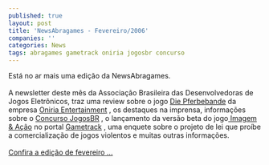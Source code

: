 ```yaml
---
published: true
layout: post
title: 'NewsAbragames - Fevereiro/2006'
companies: ''
categories: News
tags: abragames gametrack oniria jogosbr concurso
---
```

Est&aacute; no ar mais uma edi&ccedil;&atilde;o da NewsAbragames.<br /><br />A newsletter deste m&ecirc;s da Associa&ccedil;&atilde;o Brasileira das Desenvolvedoras de Jogos Eletr&ocirc;nicos, traz uma review sobre o jogo <a href="{{ site.baseurl }}/index.php?p=c&amp;id=51">Die Pferbebande</a>
 da empresa <a href="{{ site.baseurl }}/index.php?p=cl&amp;t=19&amp;idd=19">Oniria Entertainment</a>
, os destaques na imprensa, informa&ccedil;&otilde;es sobre o <a href="{{ site.baseurl }}/index.php?p=c&amp;id=212">Concurso JogosBR</a>
, o lan&ccedil;amento da vers&atilde;o beta do jogo<a href="{{ site.baseurl }}/index.php?p=c&amp;id=248"> Imagem &amp; A&ccedil;&atilde;o</a>
 no portal <a href="{{ site.baseurl }}/index.php?p=c&amp;id=67">Gametrack</a>
, uma enquete sobre o projeto de lei que pro&iacute;be a comercializa&ccedil;&atilde;o de jogos violentos e muitas outras informa&ccedil;&otilde;es.<br /><br /><a href="http://www.abragames.com.br/newsletter/arquivo/06/02/" target="_blank">Confira a edi&ccedil;&atilde;o de fevereiro ...</a>

